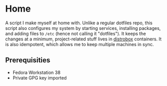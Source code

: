 # Home

A script I make myself at home with. Unlike a regular dotfiles repo, this script also configures my system by starting services, installing packages, and adding files to `/etc` (hence not calling it "dotfiles"). It keeps the changes at a minimum, project-related stuff lives in [distrobox](https://github.com/89luca89/distrobox) containers. It is also idempotent, which allows me to keep multiple machines in sync. 

## Prerequisities

- Fedora Workstation 38
- Private GPG key imported
